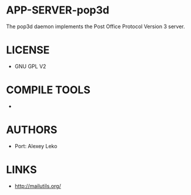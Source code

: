 APP-SERVER-pop3d
================

The pop3d daemon implements the Post Office Protocol Version 3 server. 


LICENSE
===============
* GNU GPL V2

COMPILE TOOLS
===============
* 

AUTHORS
===============
* Port: Alexey Leko

LINKS
===============
* http://mailutils.org/
